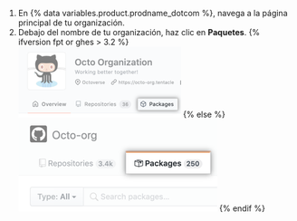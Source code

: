 1. En {% data variables.product.prodname_dotcom %}, navega a la página principal de tu organización.
2. Debajo del nombre de tu organización, haz clic en **Paquetes**.
  {% ifversion fpt or ghes > 3.2 %}
  ![Pestaña de paquetes en la página de llegada de org](/assets/images/help/package-registry/org-tab-for-packages-with-overview-tab.png)
  {% else %}
  ![Pestaña de paquetes en la página de llegada de org](/assets/images/help/package-registry/org-tab-for-packages.png)
  {% endif %}
